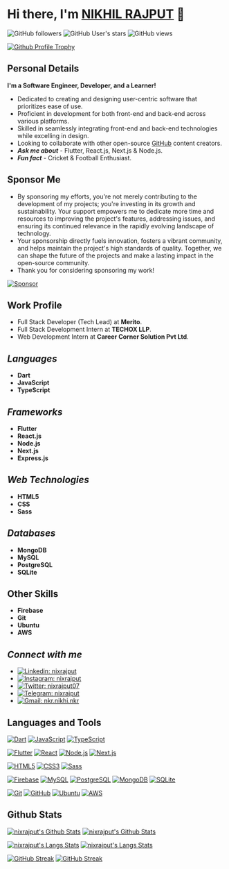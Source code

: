 # Hi there, I'm [NIKHIL RAJPUT][portfolio] 👋

![GitHub followers](https://img.shields.io/github/followers/nixrajput?label=Followers)
![GitHub User's stars](https://img.shields.io/github/stars/nixrajput?affiliations=OWNER&label=Stars)
![GitHub views](https://komarev.com/ghpvc/?username=nixrajput&label=Profile+Views)

[![Github Profile Trophy](https://github-profile-trophy.vercel.app/?username=nixrajput&column=3&row=2&theme=onedark&no-bg=true)][github]

## Personal Details

**I'm a Software Engineer, Developer, and a Learner!**

* Dedicated to creating and designing user-centric software that prioritizes ease of use.
* Proficient in development for both front-end and back-end across various platforms.
* Skilled in seamlessly integrating front-end and back-end technologies while excelling in design.
* Looking to collaborate with other open-source [GitHub][github] content creators.
* ***Ask me about*** - Flutter, React.js, Next.js & Node.js.
* ***Fun fact*** - Cricket & Football Enthusiast.

## Sponsor Me

* By sponsoring my efforts, you're not merely contributing to the development of my projects; you're investing in its growth and sustainability. Your support empowers me to dedicate more time and resources to improving the project's features, addressing issues, and ensuring its continued relevance in the rapidly evolving landscape of technology.
* Your sponsorship directly fuels innovation, fosters a vibrant community, and helps maintain the project's high standards of quality. Together, we can shape the future of the projects and make a lasting impact in the open-source community.
* Thank you for considering sponsoring my work!

[![Sponsor](https://img.shields.io/static/v1?label=Sponsor&message=%E2%9D%A4&logo=GitHub&color=%23fe8e86)](https://github.com/sponsors/nixrajput)

## Work Profile

* Full Stack Developer (Tech Lead) at **Merito**.
* Full Stack Development Intern at **TECHOX LLP**.
* Web Development Intern at **Career Corner Solution Pvt Ltd**.

## *Languages*

* **Dart**
* **JavaScript**
* **TypeScript**

## *Frameworks*

* **Flutter**
* **React.js**
* **Node.js**
* **Next.js**
* **Express.js**

## *Web Technologies*

* **HTML5**
* **CSS**
* **Sass**

## *Databases*

* **MongoDB**
* **MySQL**
* **PostgreSQL**
* **SQLite**

## Other Skills

* **Firebase**
* **Git**
* **Ubuntu**
* **AWS**

## *Connect with me*

* [![Linkedin: nixrajput](https://img.shields.io/badge/nixrajput-blue?style=social&logo=Linkedin&link=https://www.linkedin.com/in/nixrajput)][linkedin]
* [![Instagram: nixrajput](https://img.shields.io/badge/nixrajput-blue?style=social&logo=Instagram&link=https://www.instagram.com/nixrajput)][instagram]
* [![Twitter: nixrajput07](https://img.shields.io/twitter/follow/nixrajput07?style=social)][twitter]
* [![Telegram: nixrajput](https://img.shields.io/badge/nixrajput-blue?style=social&logo=Telegram&link=https://telegram.me/nixrajput)][telegram]
* [![Gmail: nkr.nikhi.nkr](https://img.shields.io/badge/nkr.nikhil.nkr@gmail.com-blue?style=social&logo=Gmail&link=mailto:nkr.nikhil.nkr@gmail.com)][gmail]

## Languages and Tools

[![Dart](https://img.shields.io/badge/Dart-EFF7F6?logo=Dart&logoColor=4597CE)][github]
[![JavaScript](https://img.shields.io/badge/JavaScript-EFF7F6?logo=JavaScript)][github]
[![TypeScript](https://img.shields.io/badge/TypeScript-EFF7F6?logo=TypeScript)][github]

[![Flutter](https://img.shields.io/badge/Flutter-EFF7F6?logo=Flutter&logoColor=0553B1)][github]
[![React](https://img.shields.io/badge/React-EFF7F6?logo=React)][github]
[![Node.js](https://img.shields.io/badge/Node.js-EFF7F6?logo=Node.js)][github]
[![Next.js](https://img.shields.io/badge/Next.js-EFF7F6?logo=Next.js&logoColor=191919)][github]

[![HTML5](https://img.shields.io/badge/HTML5-EFF7F6?logo=HTML5)][github]
[![CSS3](https://img.shields.io/badge/CSS3-EFF7F6?logo=CSS3&logoColor=2965f1)][github]
[![Sass](https://img.shields.io/badge/Sass-EFF7F6?logo=Sass)][github]

[![Firebase](https://img.shields.io/badge/Firebase-EFF7F6?logo=Firebase)][github]
[![MySQL](https://img.shields.io/badge/MySQL-EFF7F6?logo=MySQL&logoColor=F29111)][github]
[![PostgreSQL](https://img.shields.io/badge/PostgreSQL-EFF7F6?logo=PostgreSQL&logoColor=0064A5)][github]
[![MongoDB](https://img.shields.io/badge/MongoDB-EFF7F6?logo=MongoDB)][github]
[![SQLite](https://img.shields.io/badge/SQLite-EFF7F6?logo=SQLite&logoColor=1C89D0)][github]

[![Git](https://img.shields.io/badge/Git-EFF7F6?logo=Git)][github]
[![GitHub](https://img.shields.io/badge/GitHub-EFF7F6?logo=GitHub&logoColor=333)][github]
[![Ubuntu](https://img.shields.io/badge/Ubuntu-EFF7F6?logo=Ubuntu)][github]
[![AWS](https://img.shields.io/badge/AWS-EFF7F6?logo=Amazon-AWS&logoColor=FF9900)][github]

## Github Stats

[![nixrajput's Github Stats](https://github-readme-stats.vercel.app/api?username=nixrajput&show_icons=true&hide_border=true&theme=dark#gh-dark-mode-only)](https://github.com/nixrajput/github-readme-stats#gh-dark-mode-only)
[![nixrajput's Github Stats](https://github-readme-stats.vercel.app/api?username=nixrajput&show_icons=true&hide_border=true&theme=default#gh-light-mode-only)](https://github.com/nixrajput/github-readme-stats#gh-light-mode-only)

[![nixrajput's Langs Stats](https://github-readme-stats.vercel.app/api/top-langs/?username=nixrajput&hide_border=true&theme=dark#gh-dark-mode-only)](https://github.com/nixrajput/github-readme-stats#gh-dark-mode-only)
[![nixrajput's Langs Stats](https://github-readme-stats.vercel.app/api/top-langs/?username=nixrajput&hide_border=true&theme=default#gh-light-mode-only)](https://github.com/nixrajput/github-readme-stats#gh-light-mode-only)

[![GitHub Streak](https://github-readme-streak-stats-nixlab.vercel.app?user=nixrajput&hide_border=true&theme=dark#gh-dark-mode-only)](https://github.com/nixrajput/github-readme-stats#gh-dark-mode-only)
[![GitHub Streak](https://github-readme-streak-stats-nixlab.vercel.app?user=nixrajput&hide_border=true&theme=default#gh-light-mode-only)](https://github.com/nixrajput/github-readme-stats#gh-light-mode-only)

[github]: https://github.com
[portfolio]: https://nixrajput.nixlab.co.in
[twitter]: https://facebook.com/nixrajput07
[instagram]: https://instagram.com/nixrajput
[linkedin]: https://linkedin.com/in/nixrajput
[gmail]: mailto:nkr.nikhil.nkr@gmail.com
[telegram]: https://telegram.me/nixrajput
